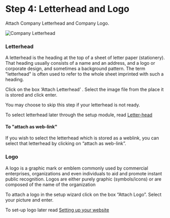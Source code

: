 # Step 4: Letterhead and Logo

Attach Company Letterhead and Company Logo.

![Company Letterhead](/assets/frappe_io/images/erpnext/wizard-step-4.png)




### Letterhead

A letterhead is the heading at the top of a sheet of letter paper (stationery). That heading usually consists of a name and an address, and a logo or corporate design, and sometimes a background pattern. The term "letterhead" is often used to refer to the whole sheet imprinted with such a heading.

Click on the box ‘Attach Letterhead’ . Select the image file from the place it is stored and click enter.

You may choose to skip this step if your letterhead is not ready.

To select letterhead later through the setup module, read [Letter-head](/apps/erpnext/user-guide/setting-up/letter-head)


#### To "attach as web-link" 

If you wish to select the letterhead which is stored as a weblink, you can select that letterhead by clicking on “attach as web-link”.

### Logo

A logo is a graphic mark or emblem commonly used by commercial enterprises, organizations and even individuals to aid and promote instant public recognition. Logos are either purely graphic (symbols/icons) or are composed of the name of the organization

To attach a logo in the setup wizard click on the box “Attach Logo”. Select your picture and enter.


To set-up logo later read [Setting up your website](/apps/erpnext/user-guide/setting-up-your-website-webshop)
